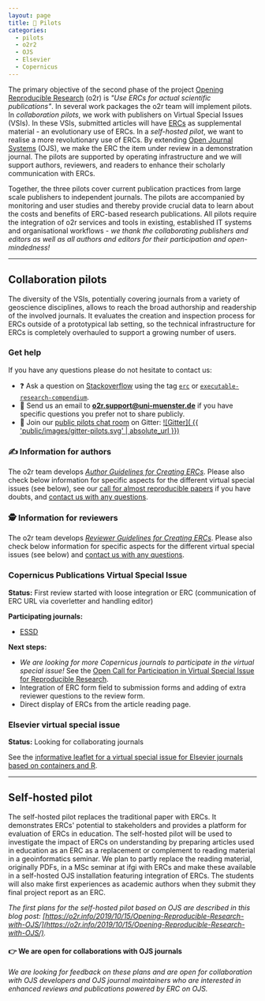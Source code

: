 ```yaml
---
layout: page
title: 🚀 Pilots
categories:
  - pilots
  - o2r2
  - OJS
  - Elsevier
  - Copernicus
---
```


The primary objective of the second phase of the project [Opening Reproducible Research](https://o2r.info) (o2r) is _"Use ERCs for actual scientific publications"_.
In several work packages the o2r team will implement pilots.
In _collaboration pilots_, we work with publishers on Virtual Special Issues (VSIs).
In these VSIs, submitted articles will have [ERCs](/results) as supplemental material - an evolutionary use of ERCs.
In a _self-hosted pilot_, we want to realise a more revolutionary use of ERCs.
By extending [Open Journal Systems](https://pkp.sfu.ca/ojs/) (OJS), we make the ERC the item under review in a demonstration journal.
The pilots are supported by operating infrastructure and we will support authors, reviewers, and readers to enhance their scholarly communication with ERCs.

Together, the three pilots cover current publication practices from large scale publishers to independent journals.
The pilots are accompanied by monitoring and user studies and thereby provide crucial data to learn about the costs and benefits of ERC-based research publications.
All pilots require the integration of o2r services and tools in existing, established IT systems and organisational workflows - _we thank the collaborating publishers and editors as well as all authors and editors for their participation and open-mindedness!_

------

## Collaboration pilots

The diversity of the VSIs, potentially covering journals from a variety of geoscience disciplines, allows to reach the broad authorship and readership of the involved journals.
It evaluates the creation and inspection process for ERCs outside of a prototypical lab setting, so the technical infrastructure for ERCs is completely overhauled to support a growing number of users.

### Get help

If you have any questions please do not hesitate to contact us:

- ❓ Ask a question on [Stackoverflow](https://stackoverflow.com) using the tag [`erc`](https://stackoverflow.com/questions/tagged/erc) or [`executable-research-compendium`](https://stackoverflow.com/questions/tagged/executable-research-compendium).
- 📨 Send us an email to **[o2r.support@uni-muenster.de](mailto:o2r.support@uni-muenster.de)** if you have specific questions you prefer not to share publicly.
- 💬 Join our [public pilots chat room](https://gitter.im/o2r-project/pilots) on Gitter: [![Gitter]( {{ 'public/images/gitter-pilots.svg' | absolute_url }})](https://gitter.im/o2r-project/pilots)

### ✍️ Information for authors

The o2r team develops [_Author Guidelines for Creating ERCs_](https://docs.google.com/document/d/1skV3niWpQDYrtLWHob3UbP-Ejgbx1sG6opLcJ1WjZng/edit?usp=sharing).
Please also check below information for specific aspects for the different virtual special issues (see below), see our [call for almost reproducible papers](/almost) if you have doubts, and [contact us with any questions](#get-help).

### 🕵️ Information for reviewers

The o2r team develops [_Reviewer Guidelines for Creating ERCs_](https://docs.google.com/document/d/1oXmg-V62UWCoHHstclDisrtNYZmjr2E1YuHxMw7O6dk/edit?usp=sharing).
Please also check below information for specific aspects for the different virtual special issues (see below) and [contact us with any questions](#get-help).

### Copernicus Publications Virtual Special Issue
<a name="copernicus">

**Status:** First review started with loose integration or ERC (communication of ERC URL via coverletter and handling editor)

**Participating journals:**

- [ESSD](https://www.earth-syst-sci-data.net/)

**Next steps:**

- _We are looking for more Copernicus journals to participate in the virtual special issue!_ See the [Open Call for Participation in Virtual Special Issue for Reproducible Research](/public/download/o2r-vsi_editors-wanted_EGU2019.pdf).
- Integration of ERC form field to submission forms and adding of extra reviewer questions to the review form.
- Direct display of ERCs from the article reading page.

### Elsevier virtual special issue
<a name="elsevier">

**Status:** Looking for collaborating journals

See the [informative leaflet for a virtual special issue for Elsevier journals based on containers and R](/public/download/o2r-vsi_elsevier-pilot.pdf).

------

## Self-hosted pilot

The self-hosted pilot replaces the traditional paper with ERCs.
It demonstrates ERCs' potential to stakeholders and provides a platform for evaluation of ERCs in education.
The self-hosted pilot will be used to investigate the impact of ERCs on understanding by preparing articles used in education as an ERC as a replacement or complement to reading material in a geoinformatics seminar.
We plan to partly replace the reading material, originally PDFs, in a MSc seminar at ifgi with ERCs and make these available in a self-hosted OJS installation featuring integration of ERCs.
The students will also make first experiences as academic authors when they submit they final project report as an ERC.

_The first plans for the self-hosted pilot based on OJS are described in this blog post: [https://o2r.info/2019/10/15/Opening-Reproducible-Research-with-OJS/](https://o2r.info/2019/10/15/Opening-Reproducible-Research-with-OJS/)._

#### 👉 We are open for collaborations with OJS journals
<a name="ojs">

_We are looking for feedback on these plans and are open for collaboration with OJS developers and OJS journal maintainers who are interested in enhanced reviews and publications powered by ERC on OJS._

